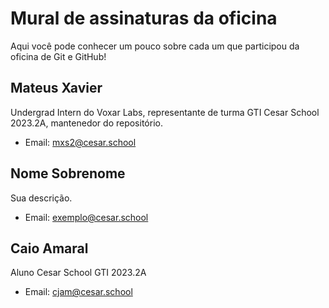 # Mural de assinaturas da oficina 
Aqui você pode conhecer um pouco sobre cada um que participou da oficina de Git e GitHub!

## Mateus Xavier
Undergrad Intern do Voxar Labs, representante de turma GTI Cesar School 2023.2A, mantenedor do repositório.
- Email: mxs2@cesar.school

## Nome Sobrenome
Sua descrição.
- Email: exemplo@cesar.school 

## Caio Amaral 
Aluno Cesar School GTI 2023.2A 
- Email: cjam@cesar.school
